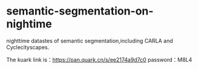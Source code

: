 # semantic-segmentation-on-nightime
nighttime  datastes of semantic segmentation,including CARLA and Cyclecityscapes.

The  kuark link  is：https://pan.quark.cn/s/ee2174a9d7c0
password：M8L4
